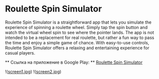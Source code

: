 # Roulette Spin Simulator

 Roulette Spin Simulator is a straightforward app that lets you simulate the experience of spinning a roulette wheel. Simply tap the spin button and watch the virtual wheel spin to see where the pointer lands. The app is not intended to be a replacement for real roulette, but rather a fun way to pass the time and enjoy a simple game of chance. With easy-to-use controls, Roulette Spin Simulator offers a relaxing and entertaining experience for casual players.

** Ссылка на приложение в Google Play: ** [Roulette Spin Simulator](https://play.google.com/store/apps/details?id=com.bor96dev.roulettegame)


!([screen1.jpg](https://github.com/jakobakoba/RouletteGame/blob/main/screen1.jpg))
!([screen2.jpg](https://github.com/jakobakoba/RouletteGame/blob/main/screen2.jpg))
